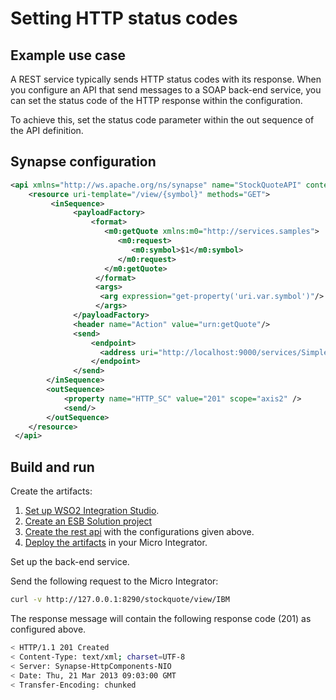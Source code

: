 # Setting HTTP status codes
## Example use case
A REST service typically sends HTTP status codes with its response. When you configure an API that send messages to a SOAP back-end service, you can set the status code of the HTTP response within the configuration.

To achieve this, set the status code parameter within the out sequence of the API definition.

## Synapse configuration  

```xml
<api xmlns="http://ws.apache.org/ns/synapse" name="StockQuoteAPI" context="/stockquote">`
    <resource uri-template="/view/{symbol}" methods="GET">
         <inSequence>
              <payloadFactory>
                  <format>
                     <m0:getQuote xmlns:m0="http://services.samples">
                        <m0:request>
                           <m0:symbol>$1</m0:symbol>
                        </m0:request>
                     </m0:getQuote>
                   </format>
                   <args>
                    <arg expression="get-property('uri.var.symbol')"/>
                   </args>
              </payloadFactory>
              <header name="Action" value="urn:getQuote"/>
              <send>
                  <endpoint>
                    <address uri="http://localhost:9000/services/SimpleStockQuoteService" format="soap11"/>
                  </endpoint>
              </send>
        </inSequence>
        <outSequence>
            <property name="HTTP_SC" value="201" scope="axis2" />
            <send/>
        </outSequence>  
    </resource>
 </api>
```  

## Build and run

Create the artifacts:

1. [Set up WSO2 Integration Studio](../../../../develop/installing-WSO2-Integration-Studio).
2. [Create an ESB Solution project](../../../../develop/creating-projects/#esb-config-project)
3. [Create the rest api](../../../../develop/creating-artifacts/creating-an-api) with the configurations given above.
4. [Deploy the artifacts](../../../../develop/deploy-and-run) in your Micro Integrator.

Set up the back-end service.

Send the following request to the Micro Integrator:
    
```bash
curl -v http://127.0.0.1:8290/stockquote/view/IBM
```

The response message will contain the following response code (201) as configured above.  

```bash
< HTTP/1.1 201 Created
< Content-Type: text/xml; charset=UTF-8
< Server: Synapse-HttpComponents-NIO
< Date: Thu, 21 Mar 2013 09:03:00 GMT
< Transfer-Encoding: chunked
```